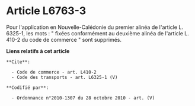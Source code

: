 # Article L6763-3

Pour l'application en Nouvelle-Calédonie du premier alinéa de l'article L. 6325-1, les mots : " fixées conformément au
deuxième alinéa de l'article L. 410-2 du code de commerce " sont supprimés.

**Liens relatifs à cet article**

	**Cite**:

	  - Code de commerce - art. L410-2
	  - Code des transports - art. L6325-1 (V)

	**Codifié par**:

	  - Ordonnance n°2010-1307 du 28 octobre 2010 - art. (V)
